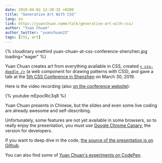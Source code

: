 ```yaml
---
date: 2019-04-02 13:39:35 +0200
title: "Generative Art With CSS"
lang: en
link: https://yuanchuan.name/talk/generative-art-with-css/
author: "Yuan Chuan"
author_twitter: "yuanchuan23"
tags: [CSS, art]
---
```


{% cloudinary onethird yuan-chuan-at-css-conference-shenzhen.jpg loading="eager" %}

Yuan Chuan creates art from everything available in CSS, created [`< css-doodle />`](https://css-doodle.com/) (a web component for drawing patterns with CSS), and gave a talk at the [5th CSS Conference in Shenzhen](https://css.w3ctech.com/5) on March 30, 2019.

Here is the video recording (also [on the conference website](https://www.yuque.com/cssconf/5th/hyku3f#1f2bd521)):

{% youtube mEpocRIc3q8 %}

Yuan Chuan presents in Chinese, but the slides and even some live coding are already awesome and self-describing.

Unfortunately, some features are not yet available in some browsers, so to really enjoy the presentation, you must use [Google Chrome Canary](https://www.google.com/intl/fr_ALL/chrome/canary/), the version for developers.

If you want to deep dive in the code, [the source of the presentation is on Github](https://github.com/yuanchuan/talk/tree/gh-pages/generative-art-with-css).

You can also find some of [Yuan Chuan's experiments on CodePen](https://codepen.io/yuanchuan/).
